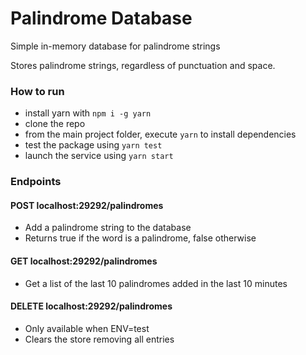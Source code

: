 # Palindrome Database

Simple in-memory database for palindrome strings

Stores palindrome strings, regardless of punctuation and space.

### How to run

- install yarn with `npm i -g yarn`
- clone the repo
- from the main project folder, execute `yarn` to install dependencies
- test the package using `yarn test`
- launch the service using `yarn start`

### Endpoints

#### POST localhost:29292/palindromes

- Add a palindrome string to the database
- Returns true if the word is a palindrome, false otherwise

#### GET localhost:29292/palindromes

- Get a list of the last 10 palindromes added in the last 10 minutes

#### DELETE localhost:29292/palindromes

- Only available when ENV=test
- Clears the store removing all entries

